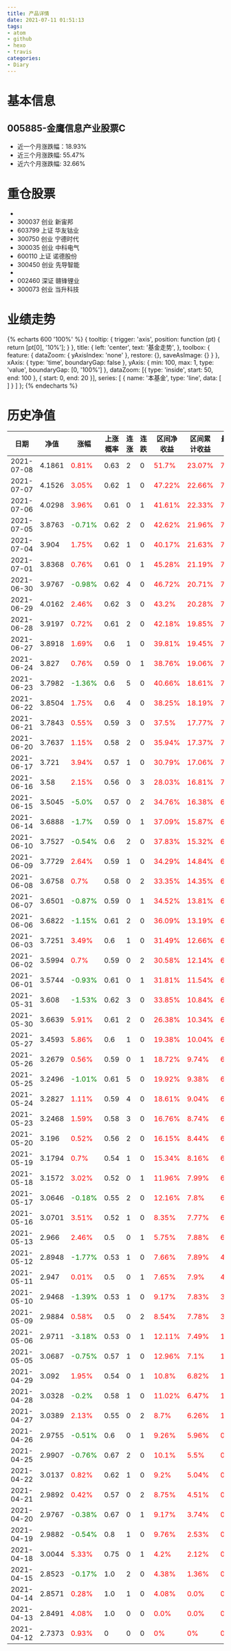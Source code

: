 ```yaml
---
title: 产品详情
date: 2021-07-11 01:51:13
tags:
- atom
- github
- hexo
- travis
categories:
- Diary
---
```


# 基本信息
## 005885-金鹰信息产业股票C
- 近一个月涨跌幅：18.93%
- 近三个月涨跌幅: 55.47%
- 近六个月涨跌幅: 32.66%

# 重仓股票
- 
- 300037 创业 新宙邦
- 603799 上证 华友钴业
- 300750 创业 宁德时代
- 300035 创业 中科电气
- 600110 上证 诺德股份
- 300450 创业 先导智能
- 
- 002460 深证 赣锋锂业
- 300073 创业 当升科技
# 业绩走势

{% echarts 600 '100%' %}
{
  tooltip: {
        trigger: 'axis',
        position: function (pt) {
            return [pt[0], '10%'];
        }
    },
    title: {
        left: 'center',
        text: '基金走势',
    },
    toolbox: {
        feature: {
            dataZoom: {
                yAxisIndex: 'none'
            },
            restore: {},
            saveAsImage: {}
        }
    },
    xAxis: {
        type: 'time',
        boundaryGap: false
    },
    yAxis: {
        min: 100,
        max: 1,
        type: 'value',
        boundaryGap: [0, '100%']
    },
    dataZoom: [{
        type: 'inside',
        start: 50,
        end: 100
    }, {
        start: 0,
        end: 20
    }],
    series: [
        {
            name: '本基金',
            type: 'line',
            data: [
]
        }
    ]
};
{% endecharts %}

# 历史净值

| 日期 | 净值 | 涨幅 | 上涨概率 | 连涨 | 连跌 | 区间净收益 | 区间累计收益 | 最大回撤 | 收益回撤比 | 波动率 |
| --- | --- | --- | --- | --- | --- | --- | --- | --- | --- | --- |
|2021-07-08|4.1861|<font color=red>0.81%</font>|0.63|2|0|<font color=red>51.7%</font>|<font color=red>23.07%</font>|<font color=red>7.11%</font>|56.28|16.12|
|2021-07-07|4.1526|<font color=red>3.05%</font>|0.62|1|0|<font color=red>47.22%</font>|<font color=red>22.66%</font>|<font color=red>7.11%</font>|51.4|16.1|
|2021-07-06|4.0298|<font color=red>3.96%</font>|0.61|0|1|<font color=red>41.61%</font>|<font color=red>22.33%</font>|<font color=red>7.11%</font>|45.3|15.9|
|2021-07-05|3.8763|<font color=green>-0.71%</font>|0.62|2|0|<font color=red>42.62%</font>|<font color=red>21.96%</font>|<font color=red>7.11%</font>|46.4|15.97|
|2021-07-04|3.904|<font color=red>1.75%</font>|0.62|1|0|<font color=red>40.17%</font>|<font color=red>21.63%</font>|<font color=red>7.11%</font>|43.73|16.08|
|2021-07-01|3.8368|<font color=red>0.76%</font>|0.61|0|1|<font color=red>45.28%</font>|<font color=red>21.19%</font>|<font color=red>7.11%</font>|49.29|16.23|
|2021-06-30|3.9767|<font color=green>-0.98%</font>|0.62|4|0|<font color=red>46.72%</font>|<font color=red>20.71%</font>|<font color=red>7.11%</font>|50.86|16.28|
|2021-06-29|4.0162|<font color=red>2.46%</font>|0.62|3|0|<font color=red>43.2%</font>|<font color=red>20.28%</font>|<font color=red>7.11%</font>|47.03|16.33|
|2021-06-28|3.9197|<font color=red>0.72%</font>|0.61|2|0|<font color=red>42.18%</font>|<font color=red>19.85%</font>|<font color=red>7.11%</font>|45.92|16.49|
|2021-06-27|3.8918|<font color=red>1.69%</font>|0.6|1|0|<font color=red>39.81%</font>|<font color=red>19.45%</font>|<font color=red>7.11%</font>|43.34|16.62|
|2021-06-24|3.827|<font color=red>0.76%</font>|0.59|0|1|<font color=red>38.76%</font>|<font color=red>19.06%</font>|<font color=red>7.11%</font>|42.19|16.79|
|2021-06-23|3.7982|<font color=green>-1.36%</font>|0.6|5|0|<font color=red>40.66%</font>|<font color=red>18.61%</font>|<font color=red>7.11%</font>|44.26|16.8|
|2021-06-22|3.8504|<font color=red>1.75%</font>|0.6|4|0|<font color=red>38.25%</font>|<font color=red>18.19%</font>|<font color=red>7.11%</font>|41.64|16.94|
|2021-06-21|3.7843|<font color=red>0.55%</font>|0.59|3|0|<font color=red>37.5%</font>|<font color=red>17.77%</font>|<font color=red>7.11%</font>|40.82|17.13|
|2021-06-20|3.7637|<font color=red>1.15%</font>|0.58|2|0|<font color=red>35.94%</font>|<font color=red>17.37%</font>|<font color=red>7.11%</font>|39.12|17.31|
|2021-06-17|3.721|<font color=red>3.94%</font>|0.57|1|0|<font color=red>30.79%</font>|<font color=red>17.06%</font>|<font color=red>7.11%</font>|33.52|17.09|
|2021-06-16|3.58|<font color=red>2.15%</font>|0.56|0|3|<font color=red>28.03%</font>|<font color=red>16.81%</font>|<font color=red>7.11%</font>|30.51|17.19|
|2021-06-15|3.5045|<font color=green>-5.0%</font>|0.57|0|2|<font color=red>34.76%</font>|<font color=red>16.38%</font>|<font color=red>6.38%</font>|42.17|16.02|
|2021-06-14|3.6888|<font color=green>-1.7%</font>|0.59|0|1|<font color=red>37.09%</font>|<font color=red>15.87%</font>|<font color=red>6.38%</font>|45.0|15.93|
|2021-06-10|3.7527|<font color=green>-0.54%</font>|0.6|2|0|<font color=red>37.83%</font>|<font color=red>15.32%</font>|<font color=red>6.38%</font>|45.89|16.04|
|2021-06-09|3.7729|<font color=red>2.64%</font>|0.59|1|0|<font color=red>34.29%</font>|<font color=red>14.84%</font>|<font color=red>6.38%</font>|41.6|16.09|
|2021-06-08|3.6758|<font color=red>0.7%</font>|0.58|0|2|<font color=red>33.35%</font>|<font color=red>14.35%</font>|<font color=red>6.38%</font>|40.46|16.3|
|2021-06-07|3.6501|<font color=green>-0.87%</font>|0.59|0|1|<font color=red>34.52%</font>|<font color=red>13.81%</font>|<font color=red>6.38%</font>|41.88|16.38|
|2021-06-06|3.6822|<font color=green>-1.15%</font>|0.61|2|0|<font color=red>36.09%</font>|<font color=red>13.19%</font>|<font color=red>6.38%</font>|43.78|16.39|
|2021-06-03|3.7251|<font color=red>3.49%</font>|0.6|1|0|<font color=red>31.49%</font>|<font color=red>12.66%</font>|<font color=red>6.38%</font>|38.2|16.27|
|2021-06-02|3.5994|<font color=red>0.7%</font>|0.59|0|2|<font color=red>30.58%</font>|<font color=red>12.14%</font>|<font color=red>6.38%</font>|37.1|16.51|
|2021-06-01|3.5744|<font color=green>-0.93%</font>|0.61|0|1|<font color=red>31.81%</font>|<font color=red>11.54%</font>|<font color=red>6.38%</font>|38.59|16.58|
|2021-05-31|3.608|<font color=green>-1.53%</font>|0.62|3|0|<font color=red>33.85%</font>|<font color=red>10.84%</font>|<font color=red>6.38%</font>|41.07|16.5|
|2021-05-30|3.6639|<font color=red>5.91%</font>|0.61|2|0|<font color=red>26.38%</font>|<font color=red>10.34%</font>|<font color=red>6.38%</font>|32.0|15.24|
|2021-05-27|3.4593|<font color=red>5.86%</font>|0.6|1|0|<font color=red>19.38%</font>|<font color=red>10.04%</font>|<font color=red>6.38%</font>|23.51|13.68|
|2021-05-26|3.2679|<font color=red>0.56%</font>|0.59|0|1|<font color=red>18.72%</font>|<font color=red>9.74%</font>|<font color=red>6.38%</font>|22.71|13.92|
|2021-05-25|3.2496|<font color=green>-1.01%</font>|0.61|5|0|<font color=red>19.92%</font>|<font color=red>9.38%</font>|<font color=red>6.38%</font>|24.17|13.95|
|2021-05-24|3.2827|<font color=red>1.11%</font>|0.59|4|0|<font color=red>18.61%</font>|<font color=red>9.04%</font>|<font color=red>6.38%</font>|22.58|14.19|
|2021-05-23|3.2468|<font color=red>1.59%</font>|0.58|3|0|<font color=red>16.76%</font>|<font color=red>8.74%</font>|<font color=red>6.38%</font>|20.33|14.39|
|2021-05-20|3.196|<font color=red>0.52%</font>|0.56|2|0|<font color=red>16.15%</font>|<font color=red>8.44%</font>|<font color=red>6.38%</font>|19.59|14.68|
|2021-05-19|3.1794|<font color=red>0.7%</font>|0.54|1|0|<font color=red>15.34%</font>|<font color=red>8.16%</font>|<font color=red>6.38%</font>|18.61|14.98|
|2021-05-18|3.1572|<font color=red>3.02%</font>|0.52|0|1|<font color=red>11.96%</font>|<font color=red>7.99%</font>|<font color=red>6.38%</font>|14.51|14.79|
|2021-05-17|3.0646|<font color=green>-0.18%</font>|0.55|2|0|<font color=red>12.16%</font>|<font color=red>7.8%</font>|<font color=red>6.38%</font>|14.75|15.08|
|2021-05-16|3.0701|<font color=red>3.51%</font>|0.52|1|0|<font color=red>8.35%</font>|<font color=red>7.77%</font>|<font color=red>6.38%</font>|10.13|14.58|
|2021-05-13|2.966|<font color=red>2.46%</font>|0.5|0|1|<font color=red>5.75%</font>|<font color=red>7.88%</font>|<font color=red>6.38%</font>|6.98|14.5|
|2021-05-12|2.8948|<font color=green>-1.77%</font>|0.53|1|0|<font color=red>7.66%</font>|<font color=red>7.89%</font>|<font color=red>4.7%</font>|12.61|14.37|
|2021-05-11|2.947|<font color=red>0.01%</font>|0.5|0|1|<font color=red>7.65%</font>|<font color=red>7.9%</font>|<font color=red>4.7%</font>|12.6|14.75|
|2021-05-10|2.9468|<font color=green>-1.39%</font>|0.53|1|0|<font color=red>9.17%</font>|<font color=red>7.83%</font>|<font color=red>3.91%</font>|18.15|14.74|
|2021-05-09|2.9884|<font color=red>0.58%</font>|0.5|0|2|<font color=red>8.54%</font>|<font color=red>7.78%</font>|<font color=red>3.91%</font>|16.91|15.19|
|2021-05-06|2.9711|<font color=green>-3.18%</font>|0.53|0|1|<font color=red>12.11%</font>|<font color=red>7.49%</font>|<font color=red>1.27%</font>|73.8|13.62|
|2021-05-05|3.0687|<font color=green>-0.75%</font>|0.57|1|0|<font color=red>12.96%</font>|<font color=red>7.1%</font>|<font color=red>1.27%</font>|78.98|13.68|
|2021-04-29|3.092|<font color=red>1.95%</font>|0.54|0|1|<font color=red>10.8%</font>|<font color=red>6.82%</font>|<font color=red>1.27%</font>|65.82|14.02|
|2021-04-28|3.0328|<font color=green>-0.2%</font>|0.58|1|0|<font color=red>11.02%</font>|<font color=red>6.47%</font>|<font color=red>1.27%</font>|67.16|14.38|
|2021-04-27|3.0389|<font color=red>2.13%</font>|0.55|0|2|<font color=red>8.7%</font>|<font color=red>6.26%</font>|<font color=red>1.27%</font>|53.02|14.75|
|2021-04-26|2.9755|<font color=green>-0.51%</font>|0.6|0|1|<font color=red>9.26%</font>|<font color=red>5.96%</font>|<font color=red>0.92%</font>|77.9|15.06|
|2021-04-25|2.9907|<font color=green>-0.76%</font>|0.67|2|0|<font color=red>10.1%</font>|<font color=red>5.5%</font>|<font color=red>0.92%</font>|84.97|15.14|
|2021-04-22|3.0137|<font color=red>0.82%</font>|0.62|1|0|<font color=red>9.2%</font>|<font color=red>5.04%</font>|<font color=red>0.92%</font>|77.4|16.02|
|2021-04-21|2.9892|<font color=red>0.42%</font>|0.57|0|2|<font color=red>8.75%</font>|<font color=red>4.51%</font>|<font color=red>0.92%</font>|73.61|16.93|
|2021-04-20|2.9767|<font color=green>-0.38%</font>|0.67|0|1|<font color=red>9.17%</font>|<font color=red>3.74%</font>|<font color=red>0.54%</font>|131.44|17.29|
|2021-04-19|2.9882|<font color=green>-0.54%</font>|0.8|1|0|<font color=red>9.76%</font>|<font color=red>2.53%</font>|<font color=red>0.17%</font>|444.37|17.02|
|2021-04-18|3.0044|<font color=red>5.33%</font>|0.75|0|1|<font color=red>4.2%</font>|<font color=red>2.12%</font>|<font color=red>0.17%</font>|191.22|12.87|
|2021-04-15|2.8523|<font color=green>-0.17%</font>|1.0|2|0|<font color=red>4.38%</font>|<font color=red>1.36%</font>|<font color=red>0%</font>|0|12.84|
|2021-04-14|2.8571|<font color=red>0.28%</font>|1.0|1|0|<font color=red>4.08%</font>|<font color=red>0.0%</font>|<font color=red>0%</font>|0|12.19|
|2021-04-13|2.8491|<font color=red>4.08%</font>|1.0|0|0|<font color=red>0.0%</font>|<font color=red>0.0%</font>|<font color=red>0%</font>|0|0.0|
|2021-04-12|2.7373|<font color=red>0.93%</font>|0|0|0|<font color=red>0%</font>|<font color=red>0%</font>|<font color=red>0%</font>|0|0|
